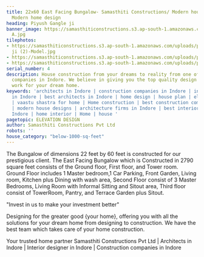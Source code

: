 ```yaml
---
title: 22x60 East Facing Bungalow- Samasthiti Constructions/ Modern house layout/
  Modern home design
heading: Piyush Gangle ji
banner_image: https://samasthiticonstructions.s3.ap-south-1.amazonaws.com/uploads/piyush
  A.jpg
tilephotos:
- https://samasthiticonstructions.s3.ap-south-1.amazonaws.com/uploads/piyush gangle
  ji (2)-Model.jpg
- https://samasthiticonstructions.s3.ap-south-1.amazonaws.com/uploads/piyush C.jpg
- https://samasthiticonstructions.s3.ap-south-1.amazonaws.com/uploads/piyush B.jpg
serial_number: 4
description: House construction from your dreams to reality from one of the best construction
  companies in Indore. We believe in giving you the top quality design and construction
  work for your dream home.
keywords: 'architects in Indore | construction companies in Indore | interior designer
  in Indore | best architects in Indore | home design | house plan | elevation design
  | vaastu shastra for home | Home construction | best construction companies in Indore
  | modern house designs | architecture firms in Indore | best interior designer in
  Indore | home interior | Home | house '
pagetopic: ELEVATION DESIGN
author: Samasthiti Constructions Pvt Ltd
robots: ''
house_category: "below-1000-sq-feet"
---
```

The Bungalow of dimensions 22 feet by 60 feet is constructed for our prestigious client. The East Facing Bungalow which is Constructed in 2790 square feet consists of the Ground floor, First floor, and Tower room. Ground Floor includes 1 Master bedroom,1 Car Parking, Front Garden, Living room, Kitchen plus Dining with wash area, Second Floor consist of 3 Master Bedrooms, Living Room with Informal Sitting and Sitout area, Third floor consist of TowerRoom, Pantry, and Terrace Garden plus Sitout.

"Invest in us to make your investment better"

Designing for the greater good {your home}, offering you with all the solutions for your dream home from designing to construction. We have the best team which takes care of your home construction.

Your trusted home partner Samasthiti Constructions Pvt Ltd | Architects in Indore | Interior designer in Indore | Construction companies in Indore